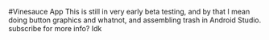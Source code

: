 #Vinesauce App
This is still in very early beta testing, and by that I mean doing button graphics and whatnot, and assembling trash in Android Studio. subscribe for more info? Idk

